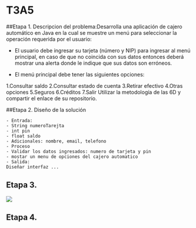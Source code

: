 # T3A5

##Etapa 1. Descripcion del problema:Desarrolla una aplicación de cajero automático en Java en la cual se muestre un menú para seleccionar la operación requerida por el usuario:

- El usuario debe ingresar su tarjeta (número y NIP) para ingresar al menú principal, en caso de que no coincida con sus datos entonces deberá mostrar una alerta donde le indique que sus datos son erróneos.

- El menú principal debe tener las siguientes opciones:

1.Consultar saldo
2.Consultar estado de cuenta
3.Retirar efectivo
4.Otras opciones
5.Seguros
6.Créditos
7.Salir
Utilizar la metodología de las 6D y compartir el enlace de su repositorio.


##Etapa 2. Diseño de la solución
~~~
- Entrada:                                                  
- String numeroTarejta                                      
- int pin                                                  
- float saldo                                               
- Adicionales: nombre, email, telefono                      
- Proceso                                                   
- Validar los datos ingresados: numero de tarjeta y pin     
- mostar un menu de opciones del cajero automatico          
- Salida:                                                   
Diseñar interfaz ...   
~~~~

## Etapa 3.
![](https://github.com/MiguelAngelbarrientos/T3A5/blob/main/T3A5.png)

## Etapa 4.



